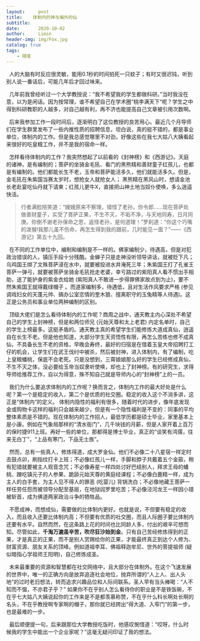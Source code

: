 ```yaml
---
layout:     post                  
title:    体制内的神与编外的仙
subtitle: 
date:       2020-10-02
author:     Limin                    
header-img: img/Fox.jpg    
catalog: true                     
tags:                             
    - 随笔
---
```


 &nbsp;  人的大脑有时反应很灵敏，能用0.1秒的时间拍死一只蚊子；有时又很迟钝，听到别人说一番话后，可能几年后才回过味来。

 &nbsp;  几年前我曾经听过一个大学教授说：“我不希望我的学生都做科研。”当时我没在意，以为是闲话。因为按常理，谁不希望自己在学术圈“桃李满天下“呢？学生之中得到科研教职的人越多，对自己越有利，再不济也能提高自己文章被引用次数啊。

 &nbsp;  后来我参加工作一段时间后，逐渐明白了这位教授的良苦用心。最近几个月导师们在学生群里发布了一些内推性质的招聘信息，坦白说，真的挺不错的，都是事业单位，体制内的工作。但是我总感觉哪里不对劲，好像这些在我七大姑八大姨看起来很好的吃皇粮工作，并不是我的宿命一样。

 &nbsp;  怎样看待体制内的工作？我突然想起了以前看的《封神榜》和《西游记》。天庭的诸神，是有编制的；菩萨的坐骑金毛犼、看门的黑熊精和善财童子红孩儿，也都是有编制的。他们都能长生不老，玉帝和菩萨能活多久，他们就能活多久。但是，金毛犼在朱紫国当赛太岁时，想抢女人就抢女人； 黑熊精在黑风山时，想请金池长老赴宴吃仙丹就下请柬；红孩儿更牛X，直接把山神土地当奴仆使唤，多么逍遥快活。

> 行者满脸陪笑道：“嫂嫂原来不察理，错怪了老孙。你令郎……现在菩萨处做善财童子，实受了菩萨正果，不生不灭，不垢不净，与天地同寿，日月同庚。你倒不谢老孙保命之恩，返怪老孙，是何道理！”罗刹道：“你这个巧嘴的泼猴!我那儿虽不伤命，再怎生得到我的跟前，几时能见一面？”——《西游记》第五十九回。

 &nbsp;  在不同的工作单位中，编制和编制是不一样的。佛家编制少，待遇高，但是对犯政治错误的人，镇压手段十分残酷。金蝉子只是走神没听领导讲话，就被贬下凡；乌鸡国王绑了文殊菩萨浸在水中，就要被投进水井淹死三年；朱紫国王打了孔雀王菩萨一弹弓，就要被菩萨坐骑金毛犼抢走老婆，幸亏路过的紫阳真人看不惯出手相助，送了能护身的紫金衣给她 (紫阳真人不敢进一步得罪佛家故点到为止)，要不然朱紫国王就得戴绿帽子 。而道家编制多，待遇低，且对生活作风要求严格 (参见调戏妇女的天蓬元帅、搞办公室恋情的奎木狼、擅离职守的玉兔精等人待遇)。这正是公务员和事业单位两种编制的区别。

 &nbsp;  顶级大佬们是怎么看待体制内的工作呢？商周之战中，通天教主内心深处不希望自己的学生上封神榜，但是和两位师兄 (元始天尊和太上老君) 内定名单时，自己的学生上榜最多。这挺矛盾的。通天教主真的希望学生们能修炼大道成真仙，逍遥自在长生不老。但是他也知道，大部分学生天资悟性有限，再怎么苦练也修不成真仙，不具备长生不老的资格，早晚会寿终，最好的归宿是在借着玉皇大帝招聘打工仔的机会，让学生们在武王伐纣中被杀，然后被封神，进入体制内，有了编制，吃上皇粮蟠桃，保底不会老死。只是没想到，三霄娘娘那么好的学生已经修成真仙，不生不灭之体，没必要给玉帝当奴隶听使唤，却也上了封神榜。有的研究生，求得导师给推荐工作，自以为得意，殊不知自己就是导师内心的“封神榜”上的一员。
 
&nbsp; 我们为什么要追求体制内的工作呢？换而言之，体制内工作的最大好处是什么呢？第一个是稳定的收入，第二个是优质的社交圈。稳定的收入这个不消多讲，这正是“体制内”的定义。 体制内隐性的福利有很多，随着时代的进步，像年底发现金或购物卡这样的福利只会越来越少，但是有一个隐性福利是不变的：同事的平均整体素质是不错的。现在体制内的工作招人，最低学历都是硕士毕业，家里基本上是小康。例如在气象局那样的“清水衙门”，几千块钱的月薪，但是人家开着上百万的保时捷911上班。再好一些的单位，那都得是博士毕业，真正的“谈笑有鸿儒，往来无白丁”，“上品有寒门，下品无士族”。

 &nbsp;  然而，总有一些真人，修炼得道，成大罗金仙。他们不必像二十八星宿一样定时击鼓点卯，刷指纹打卡上班；不必像红孩儿一样，手脚和脖子共戴着五个金箍，稍有犯错就要被主人观音念咒；不必像寿星一样四处讨好巴结别人，拜求王母的蟠桃、蹭吃镇元子的人参果、跪舔元始天尊的黄庭经课程；不必像白鹿精一样，成为主人的白手套，为主人见不得人的罪恶 (吃婴儿) 背锅洗白；不必像地藏王菩萨一样任劳任怨而被领导分配至基层，在地狱阎罗里吃苦；不必像泾河龙王一样因小错被斩首，成为佛道两家政治斗争的牺牲品。

 &nbsp; 不愿成神，而想成仙，需要做的比体制内更好。也就是说，不但要有稳定的收入，而且收入还要比体制内高；不但要有优质的社交圈，而且人际圈子要比体制内还要有水平。自然而然，在这条路上花的时间也比同龄人多，付出的艰辛可想而知。尽管如此，**千淘万漉虽辛苦，吹尽狂沙始到金**。只有自己苦经修炼得到的正果，才是真正的正果，而不是别人赏赐给你的正果，才能最终真正到达个人修为、财富资源、朋友关系的顶峰。例如道祖李耳、佛祖释迦牟尼、世外的菩提祖师 (疑似暗指心学祖师王阳明)，自己修炼成圣。

 &nbsp;  未来最重要的资源和智慧都在社交网络中，且大部分在体制外。在这个飞速发展的世界中，唯一的正确方向是放弃追逐社会地位，抛弃所谓的“人上人、出人头地”的过时老旧想法，转而追求兴趣品位和人际间联系。圣人早有当头棒喝：“人不知而不愠，不亦君子乎？” 如果你不在乎别人怎么看待你的职业是不是铁饭碗，不在乎七大姑八大姨说起你的工作来是不是都羡慕称赞，不在乎什么科长啊处长啊的名头，不在乎教授啊专家啊的帽子，那你就已经跨出“得大道、入窄门”的第一步，也是最难的一步。

 &nbsp;  最后顺便提一句，后来跟那位大学教授吃饭时，他感叹惋惜道：“哎呀，什么时候我的学生中能出一个企业家呢？”这毫无疑问印证了我的想法。
